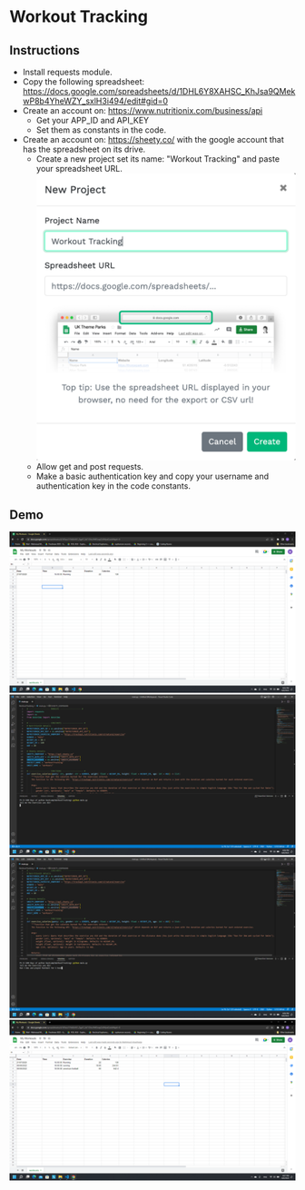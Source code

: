 # Workout Tracking

## Instructions
- Install requests module.
- Copy the following spreadsheet: https://docs.google.com/spreadsheets/d/1DHL6Y8XAHSC_KhJsa9QMekwP8b4YheWZY_sxlH3i494/edit#gid=0
- Create an account on: https://www.nutritionix.com/business/api
    - Get your APP_ID and API_KEY
    - Set them as constants in the code.
- Create an account on: https://sheety.co/ with the google account that has the spreadsheet on its drive.
    - Create a new project set its name: "Workout Tracking" and paste your spreadsheet URL.
    ![](./screenshots/5.png)
    - Allow get and post requests.
    - Make a basic authentication key and copy your username and authentication key in the code constants.

## Demo
![](./screenshots/1.png)
![](./screenshots/2.png)
![](./screenshots/3.png)
![](./screenshots/4.png)